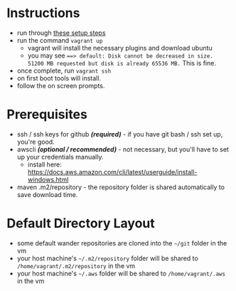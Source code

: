 # Instructions #
- run through [these setup steps](https://github.azc.ext.hp.com/Wander/wander-wiki/wiki/YKF-Transition-Notes:-Development-Environment-Setup)
- run the command `vagrant up`
  - vagrant will install the necessary plugins and download ubuntu
  - you may see `==> default: Disk cannot be decreased in size. 51200 MB requested but disk is already 65536 MB.` This is fine. 
- once complete, run `vagrant ssh`
- on first boot tools will install. 
- follow the on screen prompts.

# Prerequisites #
- ssh / ssh keys for github ***(required)*** - if you have git bash / ssh set up, you're good.
- awscli ***(optional / recommended)*** - not necessary, but you'll have to set up your credentials manually.
  - install here: https://docs.aws.amazon.com/cli/latest/userguide/install-windows.html
- maven .m2/repository - the repository folder is shared automatically to save download time.

# Default Directory Layout #
- some default wander repositories are cloned into the `~/git` folder in the vm
- your host machine's `~/.m2/repository` folder will be shared to `/home/vagrant/.m2/repository` in the vm
- your host machine's `~/.aws` folder will be shared to `/home/vagrant/.aws` in the vm
